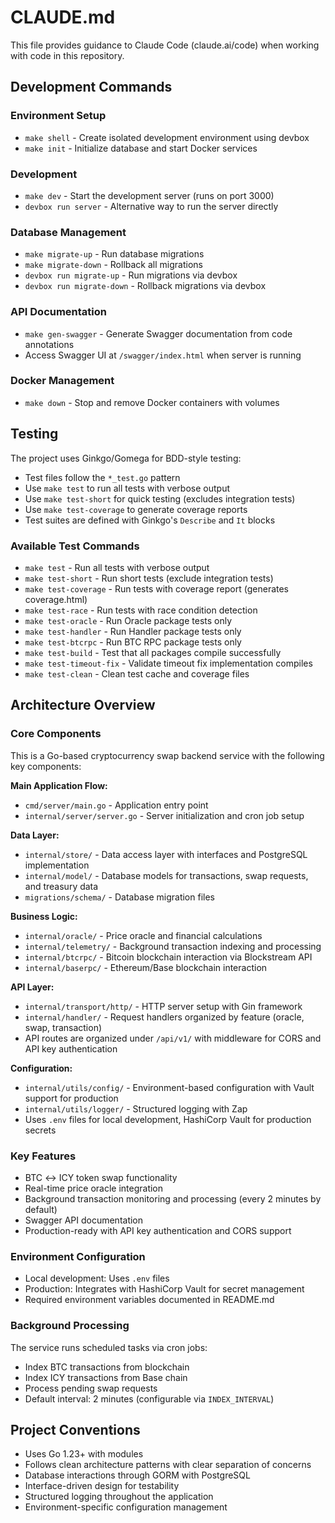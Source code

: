 # CLAUDE.md

This file provides guidance to Claude Code (claude.ai/code) when working with code in this repository.

## Development Commands

### Environment Setup
- `make shell` - Create isolated development environment using devbox
- `make init` - Initialize database and start Docker services

### Development
- `make dev` - Start the development server (runs on port 3000)
- `devbox run server` - Alternative way to run the server directly

### Database Management
- `make migrate-up` - Run database migrations
- `make migrate-down` - Rollback all migrations
- `devbox run migrate-up` - Run migrations via devbox
- `devbox run migrate-down` - Rollback migrations via devbox

### API Documentation
- `make gen-swagger` - Generate Swagger documentation from code annotations
- Access Swagger UI at `/swagger/index.html` when server is running

### Docker Management
- `make down` - Stop and remove Docker containers with volumes

## Testing

The project uses Ginkgo/Gomega for BDD-style testing:
- Test files follow the `*_test.go` pattern
- Use `make test` to run all tests with verbose output
- Use `make test-short` for quick testing (excludes integration tests)
- Use `make test-coverage` to generate coverage reports
- Test suites are defined with Ginkgo's `Describe` and `It` blocks

### Available Test Commands
- `make test` - Run all tests with verbose output
- `make test-short` - Run short tests (exclude integration tests)
- `make test-coverage` - Run tests with coverage report (generates coverage.html)
- `make test-race` - Run tests with race condition detection
- `make test-oracle` - Run Oracle package tests only
- `make test-handler` - Run Handler package tests only
- `make test-btcrpc` - Run BTC RPC package tests only
- `make test-build` - Test that all packages compile successfully
- `make test-timeout-fix` - Validate timeout fix implementation compiles
- `make test-clean` - Clean test cache and coverage files

## Architecture Overview

### Core Components
This is a Go-based cryptocurrency swap backend service with the following key components:

**Main Application Flow:**
- `cmd/server/main.go` - Application entry point
- `internal/server/server.go` - Server initialization and cron job setup

**Data Layer:**
- `internal/store/` - Data access layer with interfaces and PostgreSQL implementation
- `internal/model/` - Database models for transactions, swap requests, and treasury data
- `migrations/schema/` - Database migration files

**Business Logic:**
- `internal/oracle/` - Price oracle and financial calculations
- `internal/telemetry/` - Background transaction indexing and processing
- `internal/btcrpc/` - Bitcoin blockchain interaction via Blockstream API
- `internal/baserpc/` - Ethereum/Base blockchain interaction

**API Layer:**
- `internal/transport/http/` - HTTP server setup with Gin framework
- `internal/handler/` - Request handlers organized by feature (oracle, swap, transaction)
- API routes are organized under `/api/v1/` with middleware for CORS and API key authentication

**Configuration:**
- `internal/utils/config/` - Environment-based configuration with Vault support for production
- `internal/utils/logger/` - Structured logging with Zap
- Uses `.env` files for local development, HashiCorp Vault for production secrets

### Key Features
- BTC ↔ ICY token swap functionality
- Real-time price oracle integration
- Background transaction monitoring and processing (every 2 minutes by default)
- Swagger API documentation
- Production-ready with API key authentication and CORS support

### Environment Configuration
- Local development: Uses `.env` files
- Production: Integrates with HashiCorp Vault for secret management
- Required environment variables documented in README.md

### Background Processing
The service runs scheduled tasks via cron jobs:
- Index BTC transactions from blockchain
- Index ICY transactions from Base chain
- Process pending swap requests
- Default interval: 2 minutes (configurable via `INDEX_INTERVAL`)

## Project Conventions

- Uses Go 1.23+ with modules
- Follows clean architecture patterns with clear separation of concerns
- Database interactions through GORM with PostgreSQL
- Interface-driven design for testability
- Structured logging throughout the application
- Environment-specific configuration management